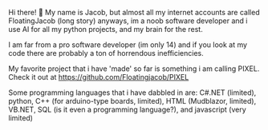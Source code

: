 Hi there! 👋 My name is Jacob, but almost all my internet accounts are called FloatingJacob (long story) anyways, im a noob software developer and i use AI for all my python projects, and my brain for the rest.


I am far from a pro software developer (im only 14) and if you look at my code there are probably a ton of horrendous inefficiencies.

My favorite project that i have 'made' so far is something i am calling PIXEL. Check it out at https://github.com/Floatingjacob/PIXEL


Some programming languages that i have dabbled in are: C#.NET (limited), python, C++ (for arduino-type boards, limited), HTML (Mudblazor, limited), VB.NET, SQL (is it even a programming language?), and javascript (very limited)

